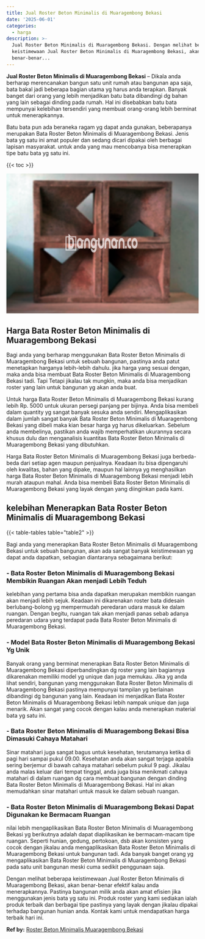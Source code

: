 ```yaml
---
title: Jual Roster Beton Minimalis di Muaragembong Bekasi
date: '2025-06-01'
categories:
  - harga
description: >-
  Jual Roster Beton Minimalis di Muaragembong Bekasi. Dengan melihat beberapa
  keistimewaan Jual Roster Beton Minimalis di Muaragembong Bekasi, akan
  benar-benar...
---
```


**Jual Roster Beton Minimalis di Muaragembong Bekasi** – Dikala anda berharap merencanakan bangun satu unit rumah atau bangunan apa saja, bata bakal jadi beberapa bagian utama yg harus anda terapkan. Banyak banget dari orang yang lebih menjadikan batu bata dibandingi dg bahan yang lain sebagai dinding pada rumah. Hal ini disebabkan batu bata mempunyai kelebihan tersendiri yang membuat orang-orang lebih berminat untuk menerapkannya.

Batu bata pun ada beraneka ragam yg dapat anda gunakan, beberapanya merupakan Bata Roster Beton Minimalis di Muaragembong Bekasi. Jenis bata yg satu ini amat populer dan sedang dicari dipakai oleh berbagai lapisan masyarakat. untuk anda yang mau mencobanya bisa menerapkan tipe batu bata yg satu ini.

{{< toc >}}

![Jual Roster Beton Minimalis di Muaragembong Bekasi](/images/bata-roster-minimalis-34.png)

## Harga Bata Roster Beton Minimalis di Muaragembong Bekasi

Bagi anda yang berharap menggunakan Bata Roster Beton Minimalis di Muaragembong Bekasi untuk sebuah bangunan, pastinya anda patut menetapkan harganya lebih-lebih dahulu. jika harga yang sesuai dengan, maka anda bisa membuat Bata Roster Beton Minimalis di Muaragembong Bekasi tadi. Tapi Tetapi jikalau tak mungkin, maka anda bisa menjadikan roster yang lain untuk bangunan yg akan anda buat.

Untuk harga Bata Roster Beton Minimalis di Muaragembong Bekasi kurang lebih Rp. 5000 untuk ukuran persegi panjang per bijinya. Anda bisa membeli dalam quantity yg sangat banyak sesuka anda sendiri. Mengaplikasikan dalam jumlah sangat banyak Bata Roster Beton Minimalis di Muaragembong Bekasi yang dibeli maka kian besar harga yg harus dikeluarkan. Sebelum anda membelinya, pastikan anda wajib memperhatikan ukurannya secara khusus dulu dan menganalisis kuantitas Bata Roster Beton Minimalis di Muaragembong Bekasi yang dibutuhkan.

Harga Bata Roster Beton Minimalis di Muaragembong Bekasi juga berbeda-beda dari setiap agen maupun penjualnya. Keadaan itu bisa dipengaruhi oleh kwalitas, bahan yang dipake, maupun hal lainnya yg menghasilkan harga Bata Roster Beton Minimalis di Muaragembong Bekasi menjadi lebih murah ataupun mahal. Anda bisa membeli Bata Roster Beton Minimalis di Muaragembong Bekasi yang layak dengan yang diinginkan pada kami.

## kelebihan Menerapkan Bata Roster Beton Minimalis di Muaragembong Bekasi

{{< table-tables table="table2" >}}

Bagi anda yang menerapkan Bata Roster Beton Minimalis di Muaragembong Bekasi untuk sebuah bangunan, akan ada sangat banyak keistimewaan yg dapat anda dapatkan, sebagian diantaranya sebagaimana berikut:

### \- Bata Roster Beton Minimalis di Muaragembong Bekasi Membikin Ruangan Akan menjadi Lebih Teduh

kelebihan yang pertama bisa anda dapatkan merupakan membikin ruangan akan menjadi lebih sejuk. Keadaan ini dikarenakan roster bata didesain berlubang-bolong yg mempermudah peredaran udara masuk ke dalam ruangan. Dengan begitu, ruangan tak akan menjadi panas sebab adanya peredaran udara yang terdapat pada Bata Roster Beton Minimalis di Muaragembong Bekasi.

### \- Model Bata Roster Beton Minimalis di Muaragembong Bekasi Yg Unik

Banyak orang yang berminat menerapkan Bata Roster Beton Minimalis di Muaragembong Bekasi diperbandingkan dg roster yang lain bagiannya dikarenakan memiliki model yg unique dan juga memukau. Jika yg anda lihat sendiri, bangunan yang menggunakan Bata Roster Beton Minimalis di Muaragembong Bekasi pastinya mempunyai tampilan yg berlainan dibandingi dg bangunan yang lain. Keadaan ini menjadikan Bata Roster Beton Minimalis di Muaragembong Bekasi lebih nampak unique dan juga menarik. Akan sangat yang cocok dengan kalau anda menerapkan material bata yg satu ini.

### \- Bata Roster Beton Minimalis di Muaragembong Bekasi Bisa Dimasuki Cahaya Matahari

Sinar matahari juga sangat bagus untuk kesehatan, terutamanya ketika di pagi hari sampai pukul 09.00. Kesehatan anda akan sangat terjaga apabila sering berjemur di bawah cahaya matahari sebelum pukul 9 pagi. Jikalau anda malas keluar dari tempat tinggal, anda juga bisa menikmati cahaya matahari di dalam ruangan dg cara membuat bangunan dengan dinding Bata Roster Beton Minimalis di Muaragembong Bekasi. Hal ini akan memudahkan sinar matahari untuk masuk ke dalam sebuah ruangan.

### \- Bata Roster Beton Minimalis di Muaragembong Bekasi Dapat Digunakan ke Bermacam Ruangan

nilai lebih mengaplikasikan Bata Roster Beton Minimalis di Muaragembong Bekasi yg berikutnya adalah dapat diaplikasikan ke bermacam-macam tipe ruangan. Seperti hunian, gedung, pertokoan, dsb akan konsisten yang cocok dengan jikalau anda mengaplikasikan Bata Roster Beton Minimalis di Muaragembong Bekasi untuk bangunan tadi. Ada banyak banget orang yg mengaplikasikan Bata Roster Beton Minimalis di Muaragembong Bekasi pada satu unit bangunan meski cuma sedikit penggunaan saja.

Dengan melihat beberapa keistimewaan Jual Roster Beton Minimalis di Muaragembong Bekasi, akan benar-benar efektif kalau anda menerapkannya. Pastinya bangunan milik anda akan amat efisien jika menggunakan jenis bata yg satu ini. Produk roster yang kami sediakan ialah produk terbaik dan berbagai tipe pastinya yang layak dengan jikalau dipakai terhadap bangunan hunian anda. Kontak kami untuk mendapatkan harga terbaik hari ini.

**Ref by:** [Roster Beton Minimalis Muaragembong Bekasi](https://id.wikipedia.org/wiki/Roster)
